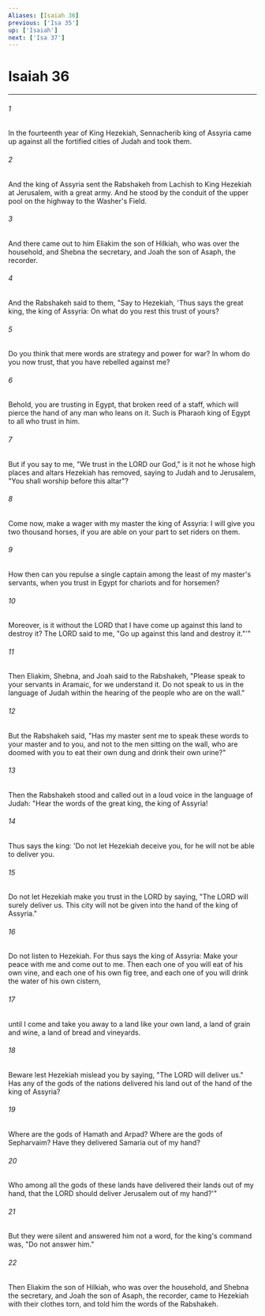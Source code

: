 ```yaml
---
Aliases: [Isaiah 36]
previous: ['Isa 35']
up: ['Isaiah']
next: ['Isa 37']
---
```

# Isaiah 36

***

 

###### 1 
In the fourteenth year of King Hezekiah, Sennacherib king of Assyria came up against all the fortified cities of Judah and took them. 
 

###### 2 
And the king of Assyria sent the Rabshakeh from Lachish to King Hezekiah at Jerusalem, with a great army. And he stood by the conduit of the upper pool on the highway to the Washer's Field. 
 

###### 3 
And there came out to him Eliakim the son of Hilkiah, who was over the household, and Shebna the secretary, and Joah the son of Asaph, the recorder.
 
 

###### 4 
And the Rabshakeh said to them, "Say to Hezekiah, 'Thus says the great king, the king of Assyria: On what do you rest this trust of yours? 
 

###### 5 
Do you think that mere words are strategy and power for war? In whom do you now trust, that you have rebelled against me? 
 

###### 6 
Behold, you are trusting in Egypt, that broken reed of a staff, which will pierce the hand of any man who leans on it. Such is Pharaoh king of Egypt to all who trust in him. 
 

###### 7 
But if you say to me, "We trust in the LORD our God," is it not he whose high places and altars Hezekiah has removed, saying to Judah and to Jerusalem, "You shall worship before this altar"? 
 

###### 8 
Come now, make a wager with my master the king of Assyria: I will give you two thousand horses, if you are able on your part to set riders on them. 
 

###### 9 
How then can you repulse a single captain among the least of my master's servants, when you trust in Egypt for chariots and for horsemen? 
 

###### 10 
Moreover, is it without the LORD that I have come up against this land to destroy it? The LORD said to me, "Go up against this land and destroy it."'"
 
 

###### 11 
Then Eliakim, Shebna, and Joah said to the Rabshakeh, "Please speak to your servants in Aramaic, for we understand it. Do not speak to us in the language of Judah within the hearing of the people who are on the wall." 
 

###### 12 
But the Rabshakeh said, "Has my master sent me to speak these words to your master and to you, and not to the men sitting on the wall, who are doomed with you to eat their own dung and drink their own urine?"
 
 

###### 13 
Then the Rabshakeh stood and called out in a loud voice in the language of Judah: "Hear the words of the great king, the king of Assyria! 
 

###### 14 
Thus says the king: 'Do not let Hezekiah deceive you, for he will not be able to deliver you. 
 

###### 15 
Do not let Hezekiah make you trust in the LORD by saying, "The LORD will surely deliver us. This city will not be given into the hand of the king of Assyria." 
 

###### 16 
Do not listen to Hezekiah. For thus says the king of Assyria: Make your peace with me and come out to me. Then each one of you will eat of his own vine, and each one of his own fig tree, and each one of you will drink the water of his own cistern, 
 

###### 17 
until I come and take you away to a land like your own land, a land of grain and wine, a land of bread and vineyards. 
 

###### 18 
Beware lest Hezekiah mislead you by saying, "The LORD will deliver us." Has any of the gods of the nations delivered his land out of the hand of the king of Assyria? 
 

###### 19 
Where are the gods of Hamath and Arpad? Where are the gods of Sepharvaim? Have they delivered Samaria out of my hand? 
 

###### 20 
Who among all the gods of these lands have delivered their lands out of my hand, that the LORD should deliver Jerusalem out of my hand?'"
 
 

###### 21 
But they were silent and answered him not a word, for the king's command was, "Do not answer him." 
 

###### 22 
Then Eliakim the son of Hilkiah, who was over the household, and Shebna the secretary, and Joah the son of Asaph, the recorder, came to Hezekiah with their clothes torn, and told him the words of the Rabshakeh.
 
